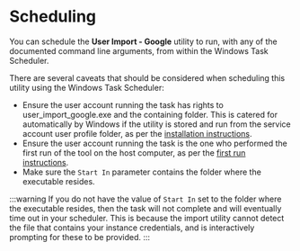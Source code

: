 # Scheduling

You can schedule the **User Import - Google** utility to run, with any of the documented command line arguments, from within the Windows Task Scheduler.

There are several caveats that should be considered when scheduling this utility using the Windows Task Scheduler:

- Ensure the user account running the task has rights to user_import_google.exe and the containing folder. This is catered for automatically by Windows if the utility is stored and run from the service account user profile folder, as per the [installation instructions](/data-imports-guide/users/google/overview#installation).
- Ensure the user account running the task is the one who performed the first run of the tool on the host computer, as per the [first run instructions](/data-imports-guide/users/google/command#first-run).
- Make sure the `Start In` parameter contains the folder where the executable resides.

:::warning
If you do not have the value of `Start In` set to the folder where the executable resides, then the task will not complete and will eventually time out in your scheduler. This is because the import utility cannot detect the file that contains your instance credentials, and is interactively prompting for these to be provided.
:::